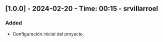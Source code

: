 ## [1.0.0] - 2024-02-20 - Time: 00:15 - srvillarroel

### Added

- Configuración inicial del proyecto.
